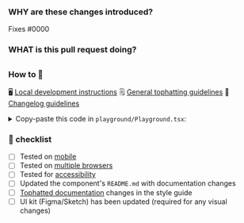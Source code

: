 <!--
  ☝️How to write a good PR title:
  - Prefix it with [ComponentName] (if applicable), for example: [Button]
  - Start with a verb, for example: Add, Delete, Improve, Fix…
  - Give as much context as necessary and as little as possible
  - Prefix it with [WIP] while it’s a work in progress
-->

### WHY are these changes introduced?

Fixes #0000 <!-- link to issue if one exists -->

<!--
  Context about the problem that’s being addressed.
-->

### WHAT is this pull request doing?

<!--
  Summary of the changes committed.
  Before / after screenshots appreciated for UI changes.
-->

## <!-- ℹ️ Delete the following for small / trivial changes -->

### How to 🎩

🖥 [Local development instructions](https://github.com/Shopify/polaris-react/blob/master/README.md#development)
🗒 [General tophatting guidelines](https://github.com/Shopify/polaris-react/blob/master/documentation/Tophatting.md)
📄 [Changelog guidelines](https://github.com/Shopify/polaris-react/blob/master/documentation/Versioning%20and%20changelog.md)

<!--
  Give as much information as needed to experiment with the component
  in the playground.
-->

<details>
<summary>Copy-paste this code in <code>playground/Playground.tsx</code>:</summary>

```jsx
import React from 'react';
import {Page} from '../src';

export default function Playground() {
  return (
    <Page title="Playground">
      {/* Add the code you want to test in here */}
    </Page>
  );
}

```

</details>

### 🎩 checklist

* [ ] Tested on [mobile](https://github.com/Shopify/polaris-react/blob/master/documentation/Tophatting.md#cross-browser-testing)
* [ ] Tested on [multiple browsers](https://help.shopify.com/en/manual/intro-to-shopify/shopify-admin/supported-browsers)
* [ ] Tested for [accessibility](https://github.com/Shopify/polaris-react/blob/master/documentation/Accessibility%20testing.md)
* [ ] Updated the component's `README.md` with documentation changes
* [ ] [Tophatted documentation](https://github.com/Shopify/polaris-react/blob/master/documentation/Tophatting%20documentation.md) changes in the style guide
* [ ] UI kit (Figma/Sketch) has been updated (required for any visual changes)

<!--
  When tophatting, please check the UNRELEASED entry for consistency, as per the [guidelines](https://github.com/Shopify/polaris-react/blob/master/documentation/Versioning%20and%20changelog.md).
-->

<!--
  If you don't have access to Percy, please request access in the #polaris Slack channel.
-->
